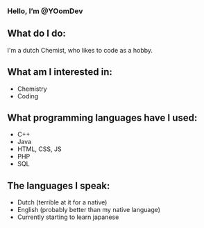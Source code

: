 ### Hello, I’m @YOomDev

## What do I do:
I'm a dutch Chemist, who likes to code as a hobby.

## What am I interested in:
 - Chemistry
 - Coding
 
## What programming languages have I used:
 - C++
 - Java
 - HTML, CSS, JS
 - PHP
 - SQL
 
## The languages I speak:
 - Dutch (terrible at it for a native)
 - English (probably better than my native language)
 - Currently starting to learn japanese
